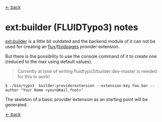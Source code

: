 [<- back](../Readme.md)
# ext:builder (FLUIDTypo3) notes

[ext:builder](https://github.com/FluidTYPO3/builder) is a little bit outdated and the backend module of it can not be used for creating 
an [flux](https://github.com/FluidTYPO3/flux)/[fluidpages](https://github.com/FluidTYPO3/fluidpages) provider extension.

But there is the possibility to use the console command of it to create one (reduced to the max using default values).

> Currently at time of writing fluidtypo3/builder:dev-master is needed for this to work!

```
$ ./bin/typo3  builder:providerextension --extension-key Foo.bar --author "Your Name <your@mail.foot>"
```

The skeleton of a basic provider extension as an starting point will be generated.

[<- back](../Readme.md)